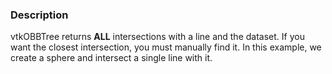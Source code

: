 ### Description

vtkOBBTree returns **ALL** intersections with a line and the dataset. If you want the closest intersection, you must manually find it. In this example, we create a sphere and intersect a single line with it.
